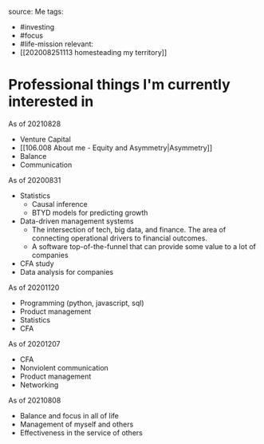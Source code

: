 source: Me
tags:
- #investing 
- #focus 
- #life-mission 
relevant:
- [[202008251113 homesteading my territory]]

# Professional things I'm currently interested in

As of 20210828
- Venture Capital
- [[106.008 About me - Equity and Asymmetry|Asymmetry]]
- Balance
- Communication

As of 20200831
- Statistics
	- Causal inference
	- BTYD models for predicting growth
- Data-driven management systems
	- The intersection of tech, big data, and finance. The area of connecting operational drivers to financial outcomes.
	- A software top-of-the-funnel that can provide some value to a lot of companies
- CFA study
- Data analysis for companies

As of 20201120
- Programming (python, javascript, sql)
- Product management
- Statistics
- CFA

As of 20201207
- CFA
- Nonviolent communication
- Product management
- Networking

As of 20210808
- Balance and focus in all of life
- Management of myself and others
- Effectiveness in the service of others


